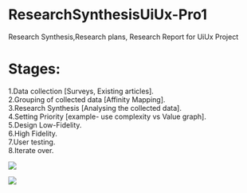 # ResearchSynthesisUiUx-Pro1
Research Synthesis,Research plans, Research Report for UiUx Project

# Stages:

1.Data collection [Surveys, Existing articles].<br/>
2.Grouping of collected data [Affinity Mapping].<br/>
3.Research Synthesis [Analysing the collected data].<br/>
4.Setting Priority [example- use complexity vs Value graph].<br/>
5.Design Low-Fidelity.<br/>
6.High Fidelity.<br/>
7.User testing.<br/>
8.Iterate over.<br/>

![](https://github.com/iamsamuelhere/ResearchSynthesisUiUx-Project1/blob/master/2.png)<br />

![](https://github.com/iamsamuelhere/ResearchSynthesisUiUx-Project1/blob/master/1.png)<br />




